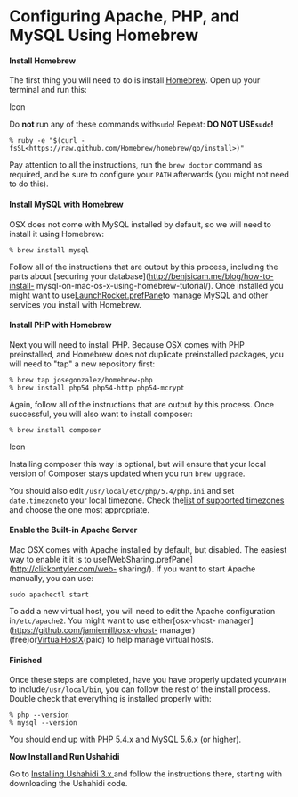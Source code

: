 # Configuring Apache, PHP, and MySQL Using Homebrew



#### Install Homebrew

The first thing you will need to do is install [Homebrew](http://brew.sh/).
Open up your terminal and run this:

Icon

Do **not** run any of these commands with`sudo`! Repeat: **DO NOT USE`sudo`!**

    
    
    % ruby -e "$(curl -fsSL<https://raw.github.com/Homebrew/homebrew/go/install>)"

Pay attention to all the instructions, run the `brew doctor` command as
required, and be sure to configure your `PATH` afterwards (you might not need
to do this).

#### Install MySQL with Homebrew

OSX does not come with MySQL installed by default, so we will need to install
it using Homebrew:

    
    
    % brew install mysql

Follow all of the instructions that are output by this process, including the
parts about [securing your database](http://benjsicam.me/blog/how-to-install-
mysql-on-mac-os-x-using-homebrew-tutorial/). Once installed you might want to
use[LaunchRocket.prefPane](https://github.com/jimbojsb/launchrocket)to manage
MySQL and other services you install with Homebrew.

#### Install PHP with Homebrew

Next you will need to install PHP. Because OSX comes with PHP preinstalled,
and Homebrew does not duplicate preinstalled packages, you will need to "tap"
a new repository first:

    
    
    % brew tap josegonzalez/homebrew-php  
    % brew install php54 php54-http php54-mcrypt

Again, follow all of the instructions that are output by this process. Once
successful, you will also want to install composer:

    
    
    % brew install composer

Icon

Installing composer this way is optional, but will ensure that your local
version of Composer stays updated when you run `brew upgrade`.

You should also edit `/usr/local/etc/php/5.4/php.ini` and set
`date.timezone`to your local timezone. Check the[list of supported
timezones](http://php.net/manual/en/timezones.php) and choose the one most
appropriate.

#### Enable the Built-in Apache Server

Mac OSX comes with Apache installed by default, but disabled. The easiest way
to enable it it is to use[WebSharing.prefPane](http://clickontyler.com/web-
sharing/). If you want to start Apache manually, you can use:

    
    
    sudo apachectl start

To add a new virtual host, you will need to edit the Apache configuration
in`/etc/apache2`. You might want to use either[osx-vhost-
manager](https://github.com/jamiemill/osx-vhost-
manager)(free)or[VirtualHostX](http://clickontyler.com/virtualhostx/)(paid) to
help manage virtual hosts.

#### Finished

Once these steps are completed, have you have properly updated your`PATH` to
include`/usr/local/bin`, you can follow the rest of the install process.
Double check that everything is installed properly with:

    
    
    % php --version  
    % mysql --version

You should end up with PHP 5.4.x and MySQL 5.6.x (or higher).

**Now Install and Run Ushahidi**

Go to [Installing Ushahidi 3.x ](/display/WIKI/Installing+Ushahidi+3.x)and
follow the instructions there, starting with downloading the Ushahidi code.

